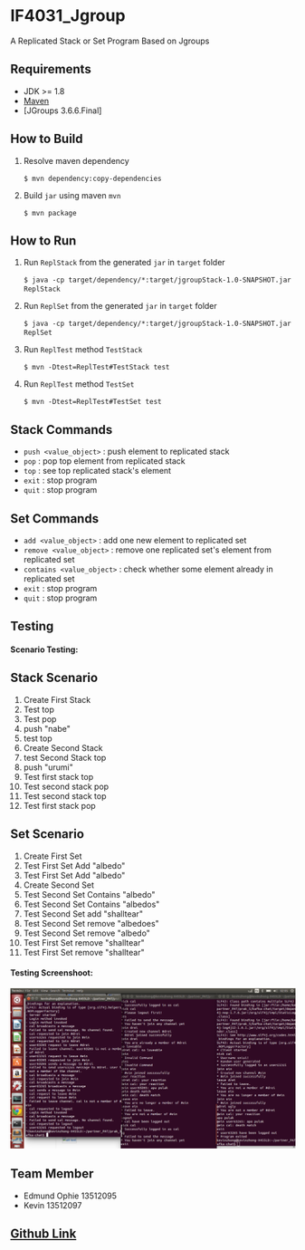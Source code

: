 # IF4031_Jgroup
A Replicated Stack or Set Program Based on Jgroups

## Requirements
 - JDK >= 1.8
 - [Maven](https://maven.apache.org/download.cgi)
 - [JGroups 3.6.6.Final]

## How to Build
1. Resolve maven dependency

	 ```
	 $ mvn dependency:copy-dependencies
	 ```
2. Build `jar` using maven `mvn`

	 ```
	 $ mvn package
	 ```

## How to Run

1. Run `ReplStack` from the generated `jar` in `target` folder

	 ```
	 $ java -cp target/dependency/*:target/jgroupStack-1.0-SNAPSHOT.jar ReplStack
	 ```
2. Run `ReplSet` from the generated `jar` in `target` folder

	 ```
	 $ java -cp target/dependency/*:target/jgroupStack-1.0-SNAPSHOT.jar ReplSet
	 ```
	 
3. Run `ReplTest` method `TestStack`

	 ```
	 $ mvn -Dtest=ReplTest#TestStack test
	 ```

4. Run `ReplTest` method `TestSet`

	 ```
	 $ mvn -Dtest=ReplTest#TestSet test
	 ```

## Stack Commands
- `push <value_object>` : push element to replicated stack
- `pop` : pop top element from replicated stack
- `top` : see top replicated stack's element
- `exit` : stop program
- `quit` : stop program

## Set Commands
- `add <value_object>` : add one new element to replicated set
- `remove <value_object>` : remove one replicated set's element from replicated set
- `contains <value_object>` : check whether some element already in replicated set
- `exit` : stop program
- `quit` : stop program

## Testing
#### Scenario Testing:

## Stack Scenario
1. Create First Stack
2. Test top
3. Test pop
4. push "nabe"
5. test top
6. Create Second Stack
7. test Second Stack top
8. push "urumi"
9. Test first stack top
10. Test second stack pop
11. Test second stack top
12. Test first stack pop

## Set Scenario
1. Create First Set
2. Test First Set Add "albedo"
3. Test First Set Add "albedo"
4. Create Second Set
5. Test Second Set Contains "albedo"
6. Test Second Set Contains "albedos"
7. Test Second Set add "shalltear"
8. Test Second Set remove "albedoes"
9. Test Second Set remove "albedo"
10. Test First Set remove "shalltear"
11. Test First Set remove "shalltear"

#### Testing Screenshoot:
![alt text](https://github.com/edmundophie/kafka-chat/blob/master/blob/testing_screenshot_prak_5.png "Testing Result")

## Team Member
- Edmund Ophie 13512095
- Kevin 13512097

## [Github Link](https://github.com/gejedah/IF4031_Jgroup.git)